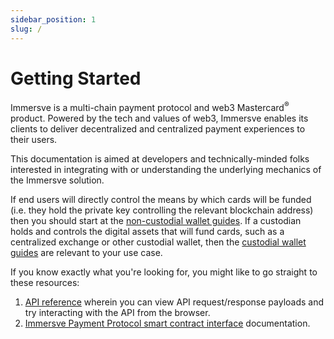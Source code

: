 ```yaml
---
sidebar_position: 1
slug: /
---
```


# Getting Started

Immersve is a multi-chain payment protocol and web3 Mastercard<sup>®</sup> product. Powered by the tech and values of web3, Immersve enables its clients to deliver decentralized and centralized payment experiences to their users.

This documentation is aimed at developers and technically-minded folks interested in integrating with or understanding the underlying mechanics of the Immersve solution.

If end users will directly control the means by which cards will be funded (i.e. they hold the private key controlling the relevant blockchain address) then you should start at the [non-custodial wallet guides](/guides/non-custodial-wallets). If a custodian holds and controls the digital assets that will fund cards, such as a centralized exchange or other custodial wallet, then the [custodial wallet guides](/guides/custodial-wallets) are relevant to your use case.

If you know exactly what you're looking for, you might like to go straight to these resources:
1. [API reference](/category/api-reference) wherein you can view API request/response payloads and try interacting with the API from the browser.
1. [Immersve Payment Protocol smart contract interface](/contracts/payment-protocol) documentation.